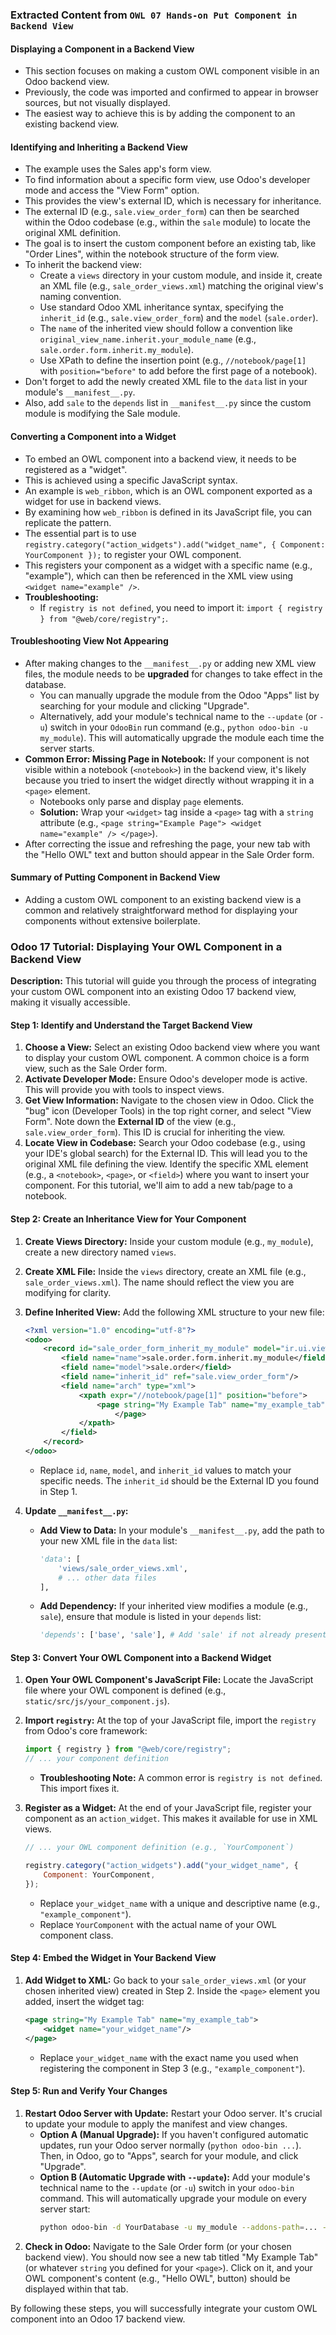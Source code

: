 ### Extracted Content from `OWL 07 Hands-on Put Component in Backend View`

#### Displaying a Component in a Backend View
* This section focuses on making a custom OWL component visible in an Odoo backend view. 
* Previously, the code was imported and confirmed to appear in browser sources, but not visually displayed. 
* The easiest way to achieve this is by adding the component to an existing backend view. 

#### Identifying and Inheriting a Backend View
* The example uses the Sales app's form view. 
* To find information about a specific form view, use Odoo's developer mode and access the "View Form" option. 
* This provides the view's external ID, which is necessary for inheritance. 
* The external ID (e.g., `sale.view_order_form`) can then be searched within the Odoo codebase (e.g., within the `sale` module) to locate the original XML definition. 
* The goal is to insert the custom component before an existing tab, like "Order Lines", within the notebook structure of the form view. 
* To inherit the backend view:
    * Create a `views` directory in your custom module, and inside it, create an XML file (e.g., `sale_order_views.xml`) matching the original view's naming convention. 
    * Use standard Odoo XML inheritance syntax, specifying the `inherit_id` (e.g., `sale.view_order_form`) and the `model` (`sale.order`). 
    * The `name` of the inherited view should follow a convention like `original_view_name.inherit.your_module_name` (e.g., `sale.order.form.inherit.my_module`). 
    * Use XPath to define the insertion point (e.g., `//notebook/page[1]` with `position="before"` to add before the first page of a notebook). 
* Don't forget to add the newly created XML file to the `data` list in your module's `__manifest__.py`. 
* Also, add `sale` to the `depends` list in `__manifest__.py` since the custom module is modifying the Sale module. 

#### Converting a Component into a Widget
* To embed an OWL component into a backend view, it needs to be registered as a "widget". 
* This is achieved using a specific JavaScript syntax. 
* An example is `web_ribbon`, which is an OWL component exported as a widget for use in backend views. 
* By examining how `web_ribbon` is defined in its JavaScript file, you can replicate the pattern. 
* The essential part is to use `registry.category("action_widgets").add("widget_name", { Component: YourComponent });` to register your OWL component. 
* This registers your component as a widget with a specific name (e.g., "example"), which can then be referenced in the XML view using `<widget name="example" />`. 
* **Troubleshooting:**
    * If `registry is not defined`, you need to import it: `import { registry } from "@web/core/registry";`. 

#### Troubleshooting View Not Appearing
* After making changes to the `__manifest__.py` or adding new XML view files, the module needs to be **upgraded** for changes to take effect in the database. 
    * You can manually upgrade the module from the Odoo "Apps" list by searching for your module and clicking "Upgrade". 
    * Alternatively, add your module's technical name to the `--update` (or `-u`) switch in your `OdooBin` run command (e.g., `python odoo-bin -u my_module`).  This will automatically upgrade the module each time the server starts. 
* **Common Error: Missing Page in Notebook:** If your component is not visible within a notebook (`<notebook>`) in the backend view, it's likely because you tried to insert the widget directly without wrapping it in a `<page>` element. 
    * Notebooks only parse and display `page` elements. 
    * **Solution:** Wrap your `<widget>` tag inside a `<page>` tag with a `string` attribute (e.g., `<page string="Example Page"> <widget name="example" /> </page>`). 
* After correcting the issue and refreshing the page, your new tab with the "Hello OWL" text and button should appear in the Sale Order form. 

#### Summary of Putting Component in Backend View
* Adding a custom OWL component to an existing backend view is a common and relatively straightforward method for displaying your components without extensive boilerplate. 

### Odoo 17 Tutorial: Displaying Your OWL Component in a Backend View

**Description:** This tutorial will guide you through the process of integrating your custom OWL component into an existing Odoo 17 backend view, making it visually accessible.

#### Step 1: Identify and Understand the Target Backend View

1.  **Choose a View:** Select an existing Odoo backend view where you want to display your custom OWL component. A common choice is a form view, such as the Sale Order form.
2.  **Activate Developer Mode:** Ensure Odoo's developer mode is active. This will provide you with tools to inspect views.
3.  **Get View Information:** Navigate to the chosen view in Odoo. Click the "bug" icon (Developer Tools) in the top right corner, and select "View Form". Note down the **External ID** of the view (e.g., `sale.view_order_form`). This ID is crucial for inheriting the view.
4.  **Locate View in Codebase:** Search your Odoo codebase (e.g., using your IDE's global search) for the External ID. This will lead you to the original XML file defining the view. Identify the specific XML element (e.g., a `<notebook>`, `<page>`, or `<field>`) where you want to insert your component. For this tutorial, we'll aim to add a new tab/page to a notebook.

#### Step 2: Create an Inheritance View for Your Component

1.  **Create Views Directory:** Inside your custom module (e.g., `my_module`), create a new directory named `views`.
2.  **Create XML File:** Inside the `views` directory, create an XML file (e.g., `sale_order_views.xml`). The name should reflect the view you are modifying for clarity.
3.  **Define Inherited View:** Add the following XML structure to your new file:

    ```xml
    <?xml version="1.0" encoding="utf-8"?>
    <odoo>
        <record id="sale_order_form_inherit_my_module" model="ir.ui.view">
            <field name="name">sale.order.form.inherit.my_module</field>
            <field name="model">sale.order</field>
            <field name="inherit_id" ref="sale.view_order_form"/>
            <field name="arch" type="xml">
                <xpath expr="//notebook/page[1]" position="before">
                    <page string="My Example Tab" name="my_example_tab">
                        </page>
                </xpath>
            </field>
        </record>
    </odoo>
    ```
    * Replace `id`, `name`, `model`, and `inherit_id` values to match your specific needs. The `inherit_id` should be the External ID you found in Step 1.

4.  **Update `__manifest__.py`:**
    * **Add View to Data:** In your module's `__manifest__.py`, add the path to your new XML file in the `data` list:
        ```python
        'data': [
            'views/sale_order_views.xml',
            # ... other data files
        ],
        ```
    * **Add Dependency:** If your inherited view modifies a module (e.g., `sale`), ensure that module is listed in your `depends` list:
        ```python
        'depends': ['base', 'sale'], # Add 'sale' if not already present
        ```

#### Step 3: Convert Your OWL Component into a Backend Widget

1.  **Open Your OWL Component's JavaScript File:** Locate the JavaScript file where your OWL component is defined (e.g., `static/src/js/your_component.js`).
2.  **Import `registry`:** At the top of your JavaScript file, import the `registry` from Odoo's core framework:
    ```javascript
    import { registry } from "@web/core/registry";
    // ... your component definition
    ```
    * **Troubleshooting Note:** A common error is `registry is not defined`. This import fixes it.
3.  **Register as a Widget:** At the end of your JavaScript file, register your component as an `action_widget`. This makes it available for use in XML views.

    ```javascript
    // ... your OWL component definition (e.g., `YourComponent`)

    registry.category("action_widgets").add("your_widget_name", {
        Component: YourComponent,
    });
    ```
    * Replace `your_widget_name` with a unique and descriptive name (e.g., `"example_component"`).
    * Replace `YourComponent` with the actual name of your OWL component class.

#### Step 4: Embed the Widget in Your Backend View

1.  **Add Widget to XML:** Go back to your `sale_order_views.xml` (or your chosen inherited view) created in Step 2. Inside the `<page>` element you added, insert the widget tag:

    ```xml
    <page string="My Example Tab" name="my_example_tab">
        <widget name="your_widget_name"/>
    </page>
    ```
    * Replace `your_widget_name` with the exact name you used when registering the component in Step 3 (e.g., `"example_component"`).

#### Step 5: Run and Verify Your Changes

1.  **Restart Odoo Server with Update:** Restart your Odoo server. It's crucial to update your module to apply the manifest and view changes.
    * **Option A (Manual Upgrade):** If you haven't configured automatic updates, run your Odoo server normally (`python odoo-bin ...`). Then, in Odoo, go to "Apps", search for your module, and click "Upgrade".
    * **Option B (Automatic Upgrade with `--update`):** Add your module's technical name to the `--update` (or `-u`) switch in your `odoo-bin` command. This will automatically upgrade your module on every server start:
        ```bash
        python odoo-bin -d YourDatabase -u my_module --addons-path=... --dev=all
        ```
2.  **Check in Odoo:** Navigate to the Sale Order form (or your chosen backend view). You should now see a new tab titled "My Example Tab" (or whatever `string` you defined for your `<page>`). Click on it, and your OWL component's content (e.g., "Hello OWL", button) should be displayed within that tab.

By following these steps, you will successfully integrate your custom OWL component into an Odoo 17 backend view.